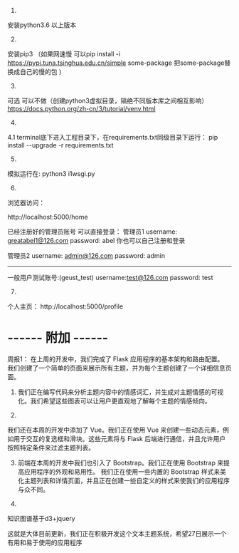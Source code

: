 1.
安装python3.6 以上版本

2. 
安装pip3 
（如果网速慢 可以pip install -i https://pypi.tuna.tsinghua.edu.cn/simple some-package  把some-package替换成自己的慢的包 )

3.
可选  可以不做（创建python3虚拟目录，隔绝不同版本库之间相互影响）
https://docs.python.org/zh-cn/3/tutorial/venv.html

4.
4.1
terminal底下进入工程目录下，在requirements.txt同级目录下运行：
pip install --upgrade -r requirements.txt

5.
模拟运行在:
python3 i1wsgi.py



6.
浏览器访问：

http://localhost:5000/home

已经注册好的管理员账号 可以直接登录：
管理员1
username: greatabel1@126.com
password: abel
你也可以自己注册和登录

管理员2
username: admin@126.com
password: admin

-------------------
一般用户测试账号:(geust_test)
username:test@126.com
password: test

7.
个人主页： http://localhost:5000/profile


# ------ 附加 ------

周报1：
在上周的开发中，我们完成了 Flask 应用程序的基本架构和路由配置。
我们创建了一个简单的页面来展示所有主题，并为每个主题创建了一个详细信息页面。

1. 我们正在编写代码来分析主题内容中的情感词汇，并生成对主题情感的可视化。我们希望这些图表可以让用户更直观地了解每个主题的情感倾向。

2.
我们还在本周的开发中添加了 Vue。我们正在使用 Vue 来创建一些动态元素，例如用于交互的复选框和滑块。这些元素将与 Flask 后端进行通信，并且允许用户按照特定条件来过滤主题列表。

3. 前端在本周的开发中我们也引入了 Bootstrap。我们正在使用 Bootstrap 来提高应用程序的外观和易用性。
我们正在使用一些内置的 Bootstrap 样式来美化主题列表和详情页面，并且正在创建一些自定义的样式来使我们的应用程序与众不同。

4.
知识图谱基于d3+jquery

这就是大体目前更新，我们正在积极开发这个文本主题系统，希望27日展示一个有用和易于使用的应用程序
